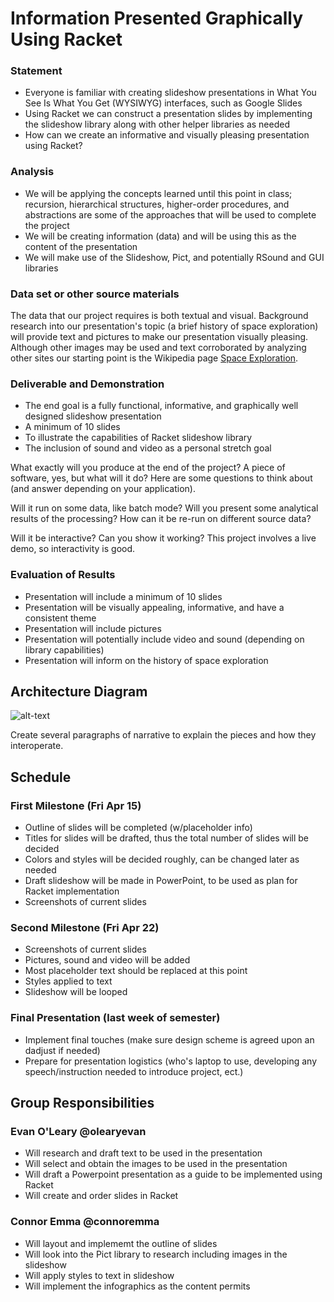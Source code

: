# Information Presented Graphically Using Racket

### Statement
* Everyone is familiar with creating slideshow presentations in What You See Is What You Get (WYSIWYG) interfaces, such as Google Slides
* Using Racket we can construct a presentation slides by implementing the slideshow library along with other helper libraries as needed
* How can we create an informative and visually pleasing presentation using Racket?

### Analysis
  * We will be applying the concepts learned until this point in class; recursion, hierarchical structures, higher-order procedures, and abstractions are some of the approaches that will be used to complete the project
  * We will be creating information (data) and will be using this as the content of the presentation
  * We will make use of the Slideshow, Pict, and potentially RSound and GUI libraries

### Data set or other source materials
The data that our project requires is both textual and visual. Background research into our presentation's topic (a brief history of space exploration) will provide text and pictures to make our presentation visually pleasing. Although other images may be used and text corroborated by analyzing other sites our starting point is the Wikipedia page [Space Exploration](https://en.wikipedia.org/wiki/Space_exploration).

### Deliverable and Demonstration
  * The end goal is a fully functional, informative, and graphically well designed slideshow presentation
  * A minimum of 10 slides
  * To illustrate the capabilities of Racket slideshow library
  * The inclusion of sound and video as a personal stretch goal

What exactly will you produce at the end of the project? A piece of software, yes, but what will it do? Here are some questions to think about (and answer depending on your application).

Will it run on some data, like batch mode? Will you present some analytical results of the processing? How can it be re-run on different source data?

Will it be interactive? Can you show it working? This project involves a live demo, so interactivity is good.

### Evaluation of Results
* Presentation will include a minimum of 10 slides
* Presentation will be visually appealing, informative, and have a consistent theme
* Presentation will include pictures 
* Presentation will potentially include video and sound (depending on library capabilities)
* Presentation will inform on the history of space exploration

## Architecture Diagram
![alt-text](https://i.imgur.com/J9Pmyqu.jpg)

Create several paragraphs of narrative to explain the pieces and how they interoperate.

## Schedule

### First Milestone (Fri Apr 15)
* Outline of slides will be completed (w/placeholder info)
*	Titles for slides will be drafted, thus the total number of slides will be decided
*	Colors and styles will be decided roughly, can be changed later as needed
*	Draft slideshow will be made in PowerPoint, to be used as plan for Racket implementation
*	Screenshots of current slides

### Second Milestone (Fri Apr 22)
* Screenshots of current slides
*	Pictures, sound and video will be added
*	Most placeholder text should be replaced at this point
* Styles applied to text
* Slideshow will be looped

### Final Presentation (last week of semester)
* Implement final touches (make sure design scheme is agreed upon an dadjust if needed)
* Prepare for presentation logistics (who's laptop to use, developing any speech/instruction needed to introduce project, ect.)

## Group Responsibilities

### Evan O'Leary @olearyevan
* Will research and draft text to be used in the presentation
* Will select and obtain the images to be used in the presentation
* Will draft a Powerpoint presentation as a guide to be implemented using Racket
* Will create and order slides in Racket 

### Connor Emma @connoremma
  * Will layout and implememt the outline of slides
  * Will look into the Pict library to research including images in the slideshow
  * Will apply styles to text in slideshow
  * Will implement the infographics as the content permits

